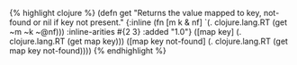 {% highlight clojure %}
(defn get
  "Returns the value mapped to key, not-found or nil if key not present."
  {:inline (fn  [m k & nf] `(. clojure.lang.RT (get ~m ~k ~@nf)))
   :inline-arities #{2 3}
   :added "1.0"}
  ([map key]
   (. clojure.lang.RT (get map key)))
  ([map key not-found]
   (. clojure.lang.RT (get map key not-found))))
{% endhighlight %}
